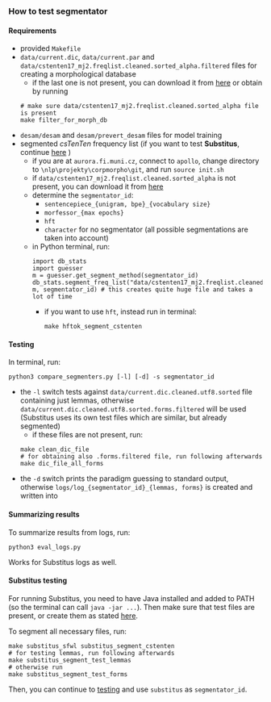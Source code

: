 ### How to test segmentator

#### Requirements

- provided `Makefile`
- `data/current.dic`, `data/current.par` and `data/cstenten17_mj2.freqlist.cleaned.sorted_alpha.filtered` files for creating a morphological database
  - if the last one is not present, you can download it from [here](https://nlp.fi.muni.cz/projekty/corpmorpho/) or obtain by running
  ```
  # make sure data/cstenten17_mj2.freqlist.cleaned.sorted_alpha file is present
  make filter_for_morph_db
  ```
- `desam/desam` and `desam/prevert_desam` files for model training
- segmented *csTenTen* frequency list (if you want to test **Substitus**, continue [here](#substitus-testing) )
  - if you are at `aurora.fi.muni.cz`, connect to `apollo`, change directory to `\nlp\projekty\corpmorpho\git`, and run ```source init.sh```
  - if `data/cstenten17_mj2.freqlist.cleaned.sorted_alpha` is not present, you can download it from [here](https://nlp.fi.muni.cz/projekty/corpmorpho/)
  - determine the `segmentator_id`:
    - `sentencepiece_{unigram, bpe}_{vocabulary size}`
    - `morfessor_{max epochs}`
    - `hft`
    - `character` for no segmentator (all possible segmentations are taken into account)
  - in Python terminal, run:
    ```
    import db_stats
    import guesser
    m = guesser.get_segment_method(segmentator_id)
    db_stats.segment_freq_list("data/cstenten17_mj2.freqlist.cleaned.sorted_alpha", m, segmentator_id) # this creates quite huge file and takes a lot of time
    ```
    - if you want to use `hft`, instead run in terminal:
      ```
      make hftok_segment_cstenten
      ```
  
#### Testing
  
In terminal, run:
  ```
  python3 compare_segmenters.py [-l] [-d] -s segmentator_id
  ```
  - the `-l` switch tests against `data/current.dic.cleaned.utf8.sorted` file containing just lemmas, otherwise `data/current.dic.cleaned.utf8.sorted.forms.filtered` will be used (Substitus uses its own test files which are similar, but already segmented)
    - if these files are not present, run:
    ```
    make clean_dic_file
    # for obtaining also .forms.filtered file, run following afterwards
    make dic_file_all_forms
    ```
  - the `-d` switch prints the paradigm guessing to standard output, otherwise `logs/log_{segmentator_id}_{lemmas, forms}` is created and written into

#### Summarizing results

To summarize results from logs, run:
  ```
  python3 eval_logs.py
  ```
  
Works for Substitus logs as well.

#### Substitus testing

For running Substitus, you need to have Java installed and added to PATH (so the terminal can call `java -jar ...`). Then make sure that test files are present, or create them as stated [here](#testing).

To segment all necessary files, run:

```
make substitus_sfwl substitus_segment_cstenten
# for testing lemmas, run following afterwards
make substitus_segment_test_lemmas
# otherwise run
make substitus_segment_test_forms
```

Then, you can continue to [testing](#testing) and use `substitus` as `segmentator_id`.